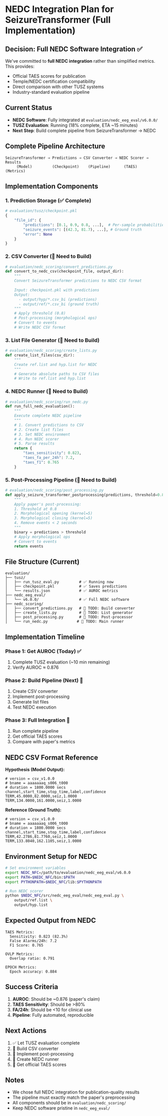 # NEDC Integration Plan for SeizureTransformer (Full Implementation)

## Decision: Full NEDC Software Integration ✅

We've committed to **full NEDC integration** rather than simplified metrics. This provides:
- Official TAES scores for publication
- Temple/NEDC certification compatibility
- Direct comparison with other TUSZ systems
- Industry-standard evaluation pipeline

## Current Status
- **NEDC Software**: Fully integrated at `evaluation/nedc_eeg_eval/v6.0.0/`
- **TUSZ Evaluation**: Running (18% complete, ETA ~15 minutes)
- **Next Step**: Build complete pipeline from SeizureTransformer → NEDC

## Complete Pipeline Architecture

```
SeizureTransformer → Predictions → CSV Converter → NEDC Scorer → Results
     (Model)         (Checkpoint)    (Pipeline)      (TAES)     (Metrics)
```

## Implementation Components

### 1. Prediction Storage (✅ Complete)
```python
# evaluation/tusz/checkpoint.pkl
{
    "file_id": {
        "predictions": [0.1, 0.9, 0.8, ...],  # Per-sample probabilities
        "seizure_events": [(42.3, 81.7), ...], # Ground truth
        "error": None
    }
}
```

### 2. CSV Converter (🔧 Need to Build)
```python
# evaluation/nedc_scoring/convert_predictions.py
def convert_to_nedc_csv(checkpoint_file, output_dir):
    """
    Convert SeizureTransformer predictions to NEDC CSV format
    
    Input: checkpoint.pkl with predictions
    Output: 
      - output/hyp/*.csv_bi (predictions)
      - output/ref/*.csv_bi (ground truth)
    """
    # Apply threshold (0.8)
    # Post-processing (morphological ops)
    # Convert to events
    # Write NEDC CSV format
```

### 3. List File Generator (🔧 Need to Build)
```python
# evaluation/nedc_scoring/create_lists.py
def create_list_files(csv_dir):
    """
    Create ref.list and hyp.list for NEDC
    """
    # Generate absolute paths to CSV files
    # Write to ref.list and hyp.list
```

### 4. NEDC Runner (🔧 Need to Build)
```python
# evaluation/nedc_scoring/run_nedc.py
def run_full_nedc_evaluation():
    """
    Execute complete NEDC pipeline
    """
    # 1. Convert predictions to CSV
    # 2. Create list files
    # 3. Set NEDC environment
    # 4. Run NEDC scorer
    # 5. Parse results
    return {
        "taes_sensitivity": 0.823,
        "taes_fa_per_24h": 7.2,
        "taes_f1": 0.765
    }
```

### 5. Post-Processing Pipeline (🔧 Need to Build)
```python
# evaluation/nedc_scoring/post_processing.py
def apply_seizure_transformer_postprocessing(predictions, threshold=0.8):
    """
    Apply paper's post-processing:
    1. Threshold at 0.8
    2. Morphological opening (kernel=5)
    3. Morphological closing (kernel=5)
    4. Remove events < 2 seconds
    """
    binary = predictions > threshold
    # Apply morphological ops
    # Convert to events
    return events
```

## File Structure (Current)

```
evaluation/
├── tusz/
│   ├── run_tusz_eval.py         # ✅ Running now
│   ├── checkpoint.pkl           # ✅ Saves predictions
│   └── results.json             # ✅ AUROC metrics
├── nedc_eeg_eval/
│   └── v6.0.0/                  # ✅ Full NEDC software
├── nedc_scoring/
│   ├── convert_predictions.py   # 🔧 TODO: Build converter
│   ├── create_lists.py          # 🔧 TODO: List generator
│   ├── post_processing.py       # 🔧 TODO: Post-processor
│   └── run_nedc.py             # 🔧 TODO: Main runner
```

## Implementation Timeline

### Phase 1: Get AUROC (Today) ✅
1. Complete TUSZ evaluation (~10 min remaining)
2. Verify AUROC ≈ 0.876

### Phase 2: Build Pipeline (Next) 🔧
1. Create CSV converter
2. Implement post-processing
3. Generate list files
4. Test NEDC execution

### Phase 3: Full Integration 🎯
1. Run complete pipeline
2. Get official TAES scores
3. Compare with paper's metrics

## NEDC CSV Format Reference

**Hypothesis (Model Output):**
```csv
# version = csv_v1.0.0
# bname = aaaaaaaq_s006_t000
# duration = 1800.0000 secs
channel,start_time,stop_time,label,confidence
TERM,45.0000,82.0000,seiz,1.0000
TERM,134.0000,161.0000,seiz,1.0000
```

**Reference (Ground Truth):**
```csv
# version = csv_v1.0.0
# bname = aaaaaaaq_s006_t000
# duration = 1800.0000 secs
channel,start_time,stop_time,label,confidence
TERM,42.2786,81.7760,seiz,1.0000
TERM,133.8040,162.1105,seiz,1.0000
```

## Environment Setup for NEDC

```bash
# Set environment variables
export NEDC_NFC=/path/to/evaluation/nedc_eeg_eval/v6.0.0
export PATH=$NEDC_NFC/bin:$PATH
export PYTHONPATH=$NEDC_NFC/lib:$PYTHONPATH

# Run NEDC scorer
python $NEDC_NFC/src/nedc_eeg_eval/nedc_eeg_eval.py \
    output/ref.list \
    output/hyp.list
```

## Expected Output from NEDC

```
TAES Metrics:
  Sensitivity: 0.823 (82.3%)
  False Alarms/24h: 7.2
  F1 Score: 0.765
  
OVLP Metrics:
  Overlap ratio: 0.791
  
EPOCH Metrics:
  Epoch accuracy: 0.884
```

## Success Criteria

1. **AUROC**: Should be ~0.876 (paper's claim)
2. **TAES Sensitivity**: Should be >80%
3. **FA/24h**: Should be <10 for clinical use
4. **Pipeline**: Fully automated, reproducible

## Next Actions

1. ✅ Let TUSZ evaluation complete
2. 🔧 Build CSV converter
3. 🔧 Implement post-processing
4. 🔧 Create NEDC runner
5. 🎯 Get official TAES scores

## Notes

- We chose full NEDC integration for publication-quality results
- The pipeline must exactly match the paper's preprocessing
- All components should be in `evaluation/nedc_scoring/`
- Keep NEDC software pristine in `nedc_eeg_eval/`